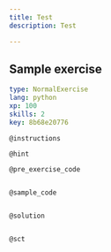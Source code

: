```yaml
---
title: Test
description: Test

---
```

## Sample exercise

```yaml
type: NormalExercise
lang: python
xp: 100
skills: 2
key: 8b68e20776
```


`@instructions`

`@hint`

`@pre_exercise_code`
```{python}

```

`@sample_code`
```{python}

```

`@solution`
```{python}

```

`@sct`
```{python}

```
